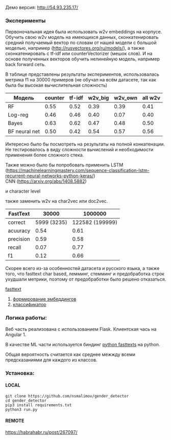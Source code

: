 Демо версия: http://54.93.235.17/

### Эксперименты
Первоночальная идея была использовать w2v embeddings на корпусе. Обучить свою w2v модель на имеющихся данных, сконкатенировать средний получаемый вектор по словам от нашей модели с большой моделью, например (http://rusvectores.org/ru/models/), а также сконкатенировать с tf-idf или counterVectorizer (мешок слов). И на основе полученных векторов обучить нелинейную модель, например back forward сеть.<br>

В таблице представлены результаты экспериментов, использовалась метрика f1 на 30000 примеров (не обучал на всём датасете, так как была бы высокая вычислительная сложность)<br>

|Модель|counter|tf-idf|w2v_big|w2v_own|all w2v|
| --- | --- | --- | --- | --- | --- |
| RF | 0.55 |0.52 | 0.39 | 0.39 | 0.41 | 
| Log-reg | 0.46 |0.46 | 0.40 | 0.07 | 0.40 | 
| Bayes | 0.63 | 0.62 |0.47 | 0.48 | 0.50 | 
| BF neural net | 0.50 |0.42 | 0.54 | 0.57| 0.56 | 

Интересно было бы посмотреть на результаты на полной конкатенации. Не тестировалось в виду сложности вычислений и необходимости применения более сложного стека.<br>

Также можно было бы попробовать применить LSTM (https://machinelearningmastery.com/sequence-classification-lstm-recurrent-neural-networks-python-keras/)<br>
CNN (https://arxiv.org/abs/1408.5882)<br>

и character level

также заменить w2v на char2vec или doc2vec.

|FastText|30000|1000000|
| --- | --- | --- |
|correct	|5999 (3235)|	122582 (199999)|
|acuuracy	|0.54|0.61|
|precision	|0.59|0.58|
|recall	|0.07|0.77|
|f1|0.12|0.66|

Скорее всего из-за особенностей датасета и русского языка, а также того, что fasttext char based, лемминг, стемминг и предобработка строк ухудшали метрики, поэтому от предобработки было решено отказаться.

[fasttext](https://github.com/facebookresearch/fastText)
1. [формирование эмбеддингов](https://arxiv.org/abs/1607.04606)<br>
2. [классификатор](https://arxiv.org/abs/1607.01759)<br>

### Логика работы:
Веб часть реализована с использованием Flask. Клиентская чась на Angular 1.<br>

В качестве ML части используется биндинг [python fasttexts](https://pypi.python.org/pypi/fasttext) на python.<br>

Общая вероятность считается как среднее межжду всеми предсказаниями для каждого из классов.<br>

### Установка:
#### LOCAL
```
git clone https://github.com/nsmalimov/gender_detector
cd gender_detector
pip3 install requirements.txt
python3 run.py
```
#### REMOTE
https://habrahabr.ru/post/267097/
